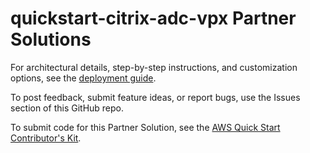 # quickstart-citrix-adc-vpx Partner Solutions

For architectural details, step-by-step instructions, and customization options, see the [deployment guide](https://aws-quickstart.github.io/quickstart-citrix-adc-vpx/).

To post feedback, submit feature ideas, or report bugs, use the Issues section of this GitHub repo.

To submit code for this Partner Solution, see the [AWS Quick Start Contributor's Kit](https://aws-quickstart.github.io/).
